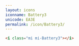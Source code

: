 ```yaml
---
layout: icons
iconname: Battery3
unicode: EA3E
permalink: /icon/Battery3/
---
```


``` html
<i class="mi mi-Battery3"></i>
```
